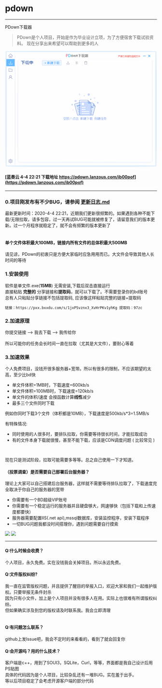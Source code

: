 # pdown
---
PDown下载器
> PDown是个人项目，开始是作为毕业设计立项，为了方便宿舍下载试验资料。 现在分享出来希望可以帮助到更多的人

![demo](down600.gif)


#### [蓝奏云 4-4 22:21 下载地址  https://pdown.lanzous.com/ib00pof](https://pdown.lanzous.com/ib00pof)
---
### 0.项目刚发布有不少BUG，请参阅 [更新日志.md](更新日志.md)  
最新更新时间：2020-4-4 22:21，近期我们更新很频繁的。如果遇到各种不能下载/无限拉取，请多包容，过一天再试BUG可能就被修复了，请留意我们的版本更新。过一个月程序就稳定了，就不会有频繁的版本更新了<br/><br/>

#### 单个文件体积最大100MB，链接内所有文件的总体积最大500MB

请见谅，PDown的初衷只是方便大家临时应急用用而已。大文件会导致其他人长时间的等待


### 1.安装使用

软件是单文件.exe(**15MB**) 无需安装,下载后双击直接运行<br/>
直接粘贴  **完整的**  分享链接和**提取码**，就可以下载了。不需要登录你的bd账号<br/>
总有人只粘贴分享链接不包括提取码, 应该像这样粘贴完整的链接+提取码<br/>
```
链接：https://pxx.bxxdu.com/s/1jxP5vznx3_XvHrPKv1yhKg 提取码：97zc 
```

### 2.加速原理

你提交链接  -->  我去下载  -->  我传给你<br/><br/>
所以可能你的任务会长时间一直在拉取（尤其是大文件），要耐心等着

### 3.加速效果

个人免费项目，没钱开很多服务器+宽带。所以有很多的限制，不应该期望的太高，至少比bd快<br/>
* 单文件体积=1MB时，下载速度=600kb/s<br/>
* 单文件体积=100MB时，下载速度=120kb/s<br/>
* 单文件的体积/速度 会按函数计算<b>线性</b>减少<br/>
* 最多三个文件同时下载<br/>
  
例如你同时下载3个文件（体积都是10MB），下载速度是500kb/s*3=1.5MB/s<br/>
  
有特殊情况:<br/>
* 同时使用的人很多时，要排队拉取，你需要等待很长时间，才能拉取成功<br/>
* 有的文件本身下载就很慢，甚至不能下载，应该是CDN调度问题 ( 比较常见 )<br/>

<br/>
   
现在只是测试阶段，拉取可能需要多等等。总之自己使用一下才知道。<br/>

#### （投票调查）是否需要自己部署后台服务器？

理论上大家可以自己搭建后台服务器，这样就不需要等待排队拉取了，下载速度完全取决于你自己的服务器的宽带<br/>
* 你需要有一个BD超级VIP账号
* 你需要有一个稳定运行的服务器并且硬盘够大，网速够快（包括下载和上传速度都要快）
* 服务器需要配置IIS(.net api),mssql数据库，安装监控程序，安装下载程序
* 一切BUG问题我都没时间搭理你，遇到问题需要自行摸索

[![](https://api.gh-polls.com/poll/01E63G20EVMP01VAS3573J490T/%E6%88%91%E6%83%B3%E6%88%91%E5%8F%AF%E4%BB%A5%E8%87%AA%E5%B7%B1%E6%90%AD%E5%BB%BA)](https://api.gh-polls.com/poll/01E63G20EVMP01VAS3573J490T/%E6%88%91%E6%83%B3%E6%88%91%E5%8F%AF%E4%BB%A5%E8%87%AA%E5%B7%B1%E6%90%AD%E5%BB%BA/vote)
[![](https://api.gh-polls.com/poll/01E63G20EVMP01VAS3573J490T/%E4%B8%8D%E9%9C%80%E8%A6%81%E5%A4%AA%E9%BA%BB%E7%83%A6BUG%E4%B9%9F%E5%A4%9A)](https://api.gh-polls.com/poll/01E63G20EVMP01VAS3573J490T/%E4%B8%8D%E9%9C%80%E8%A6%81%E5%A4%AA%E9%BA%BB%E7%83%A6BUG%E4%B9%9F%E5%A4%9A/vote)
  
---

#### Q:什么时候会收费？
个人项目，永久免费。实在没钱我会关掉项目。所以永远免费。
#### Q:文件版权纠纷?
我一直在监管版权问题，并且提供了醒目的举报入口，欢迎大家和我们一起维护版权。只要举报无条件封杀<br/>
因为只有小文件，加上是个人项目并没有很多人在用。实际上也很难有所谓版权纠纷。<br/>
但如果确实涉及到您的版权请及时联系我。我会立即清理<br/><br/>
#### Q:有问题怎么联系？
github上发Issue吧，我会不定时的来看看的，看到了就会回复你
#### Q:会开源吗？用的什么技术？
客户端是c++，用到了SOUI3，SQLite，Curl，等等，界面都是我自己设计后用PS贴图<br/>
具体的代码因为是个人项目，比较杂乱还有一堆BUG。实在羞于出手。<br/>
等以后项目稳定了会考虑开源客户端的部分代码<br/>

